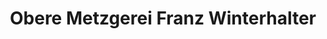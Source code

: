 ---
title: "Obere Metzgerei Franz Winterhalter"
url: /elzach/obere-metzgerei-franz-winterhalter/
shop: Metzgerei
---